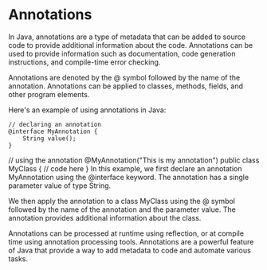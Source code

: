 # Annotations

In Java, annotations are a type of metadata that can be added to source code to provide additional information about the code. Annotations can be used to provide information such as documentation, code generation instructions, and compile-time error checking.

Annotations are denoted by the @ symbol followed by the name of the annotation. Annotations can be applied to classes, methods, fields, and other program elements.

Here's an example of using annotations in Java:

```
// declaring an annotation
@interface MyAnnotation {
    String value();
}
```

// using the annotation
@MyAnnotation("This is my annotation")
public class MyClass {
    // code here
}
In this example, we first declare an annotation MyAnnotation using the @interface keyword. The annotation has a single parameter value of type String.

We then apply the annotation to a class MyClass using the @ symbol followed by the name of the annotation and the parameter value. The annotation provides additional information about the class.

Annotations can be processed at runtime using reflection, or at compile time using annotation processing tools. Annotations are a powerful feature of Java that provide a way to add metadata to code and automate various tasks.